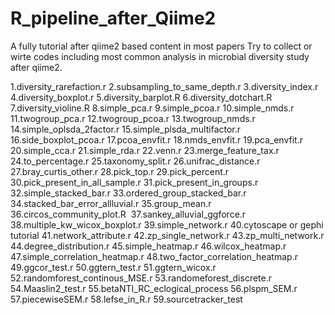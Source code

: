 # R_pipeline_after_Qiime2
A fully tutorial after qiime2 based content in most papers
Try to collect or wirte codes including most common analysis in microbial diversity study after qiime2.

1.diversity_rarefaction.r
2.subsampling_to_same_depth.r
3.diversity_index.r
4.diversity_boxplot.r
5.diversity_barplot.R
6.diversity_dotchart.R
7.diversity_violine.R
8.simple_pca.r
9.simple_pcoa.r
10.simple_nmds.r
11.twogroup_pca.r
12.twogroup_pcoa.r
13.twogroup_nmds.r
14.simple_oplsda_2factor.r
15.simple_plsda_multifactor.r
16.side_boxplot_pcoa.r
17.pcoa_envfit.r
18.nmds_envfit.r
19.pca_envfit.r
20.simple_cca.r
21.simple_rda.r
22.venn.r
23.merge_feature_tax.r
24.to_percentage.r
25.taxonomy_split.r
26.unifrac_distance.r
27.bray_curtis_other.r
28.pick_top.r
29.pick_percent.r
30.pick_present_in_all_sample.r
31.pick_present_in_groups.r
32.simple_stacked_bar.r
33.ordered_group_stacked_bar.r
34.stacked_bar_error_allluvial.r
35.group_mean.r
36.circos_community_plot.R 
37.sankey_alluvial_ggforce.r
38.multiple_kw_wicox_boxplot.r
39.simple_network.r
40.cytoscape or gephi tutorial
41.network_attribute.r
42.zp_single_network.r
43.zp_multi_network.r
44.degree_distribution.r
45.simple_heatmap.r
46.wilcox_heatmap.r
47.simple_correlation_heatmap.r
48.two_factor_correlation_heatmap.r
49.ggcor_test.r
50.ggtern_test.r
51.ggtern_wicox.r
52.randomforest_continous_MSE.r
53.randomeforest_discrete.r 
54.Maaslin2_test.r
55.betaNTI_RC_eclogical_process
56.plspm_SEM.r
57.piecewiseSEM.r
58.lefse_in_R.r
59.sourcetracker_test
